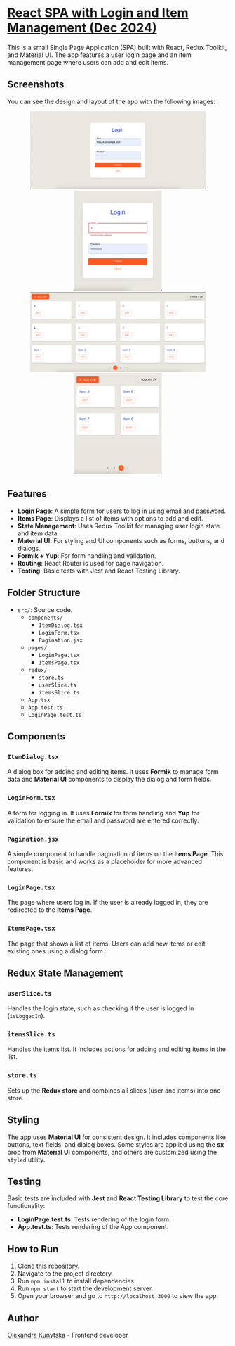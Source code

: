 # <a href="https://react-login-items-app.vercel.app/login" target="_blank">React SPA with Login and Item Management (Dec 2024)</a>

This is a small Single Page Application (SPA) built with React, Redux Toolkit, and Material UI. The app features a user login page and an item management page where users can add and edit items.

## Screenshots
You can see the design and layout of the app with the following images:

<div align="center">
  <img src="./src/screenshots/login_page.png" alt="Login page" width="400"/>
  <img src="./src/screenshots/mobile_login_page.png" alt="Mobile login page" width="200"/>
</div>

<div align="center">
  <img src="./src/screenshots/items_page.png" alt="Items page" width="400"/>
  <img src="./src/screenshots/mobile_items_page.png" alt="Mobile items page" width="200"/>
</div>

## Features
- **Login Page**: A simple form for users to log in using email and password.
- **Items Page**: Displays a list of items with options to add and edit.
- **State Management**: Uses Redux Toolkit for managing user login state and item data.
- **Material UI**: For styling and UI components such as forms, buttons, and dialogs.
- **Formik + Yup**: For form handling and validation.
- **Routing**: React Router is used for page navigation.
- **Testing**: Basic tests with Jest and React Testing Library.

## Folder Structure

- `src/`: Source code.
  - `components/`
    - `ItemDialog.tsx`
    - `LoginForm.tsx`
    - `Pagination.jsx`
  - `pages/`
    - `LoginPage.tsx`
    - `ItemsPage.tsx`
  - `redux/`
    - `store.ts`
    - `userSlice.ts`
    - `itemsSlice.ts`
  - `App.tsx`
  - `App.test.ts`
  - `LoginPage.test.ts`


## Components
### `ItemDialog.tsx`
A dialog box for adding and editing items. It uses **Formik** to manage form data and **Material UI** components to display the dialog and form fields. 

### `LoginForm.tsx`
A form for logging in. It uses **Formik** for form handling and **Yup** for validation to ensure the email and password are entered correctly.

### `Pagination.jsx`
A simple component to handle pagination of items on the **Items Page**. This component is basic and works as a placeholder for more advanced features.

### `LoginPage.tsx`
The page where users log in. If the user is already logged in, they are redirected to the **Items Page**.

### `ItemsPage.tsx`
The page that shows a list of items. Users can add new items or edit existing ones using a dialog form.

## Redux State Management
### `userSlice.ts`
Handles the login state, such as checking if the user is logged in (`isLoggedIn`).

### `itemsSlice.ts`
Handles the items list. It includes actions for adding and editing items in the list.

### `store.ts`
Sets up the **Redux store** and combines all slices (user and items) into one store.

## Styling
The app uses **Material UI** for consistent design. It includes components like buttons, text fields, and dialog boxes. Some styles are applied using the **sx** prop from **Material UI** components, and others are customized using the `styled` utility.

## Testing
Basic tests are included with **Jest** and **React Testing Library** to test the core functionality:

- **LoginPage.test.ts**: Tests rendering of the login form.
- **App.test.ts**: Tests rendering of the App component.


## How to Run

1. Clone this repository.
2. Navigate to the project directory.
3. Run `npm install` to install dependencies.
4. Run `npm start` to start the development server.
5. Open your browser and go to `http://localhost:3000` to view the app.

## Author
 
[Olexandra Kunytska](https://github.com/olexandracodes) - Frontend developer